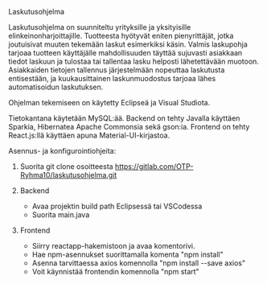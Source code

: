Laskutusohjelma

Laskutusohjelma on suunniteltu yrityksille ja yksityisille elinkeinonharjoittajille. Tuotteesta hyötyvät
eniten pienyrittäjät, jotka joutuisivat muuten tekemään laskut esimerkiksi käsin. Valmis laskupohja
tarjoaa tuotteen käyttäjälle mahdollisuuden täyttää sujuvasti asiakkaan tiedot laskuun ja tulostaa tai
tallentaa lasku helposti lähetettävään muotoon. Asiakkaiden tietojen tallennus järjestelmään
nopeuttaa laskutusta entisestään, ja kuukausittainen laskunmuodostus tarjoaa lähes
automatisoidun laskutuksen.

Ohjelman tekemiseen on käytetty Eclipseä ja Visual Studiota. 

Tietokantana käytetään MySQL:ää.
Backend on tehty Javalla käyttäen Sparkia, Hibernatea Apache Commonsia sekä gson:ia.
Frontend on tehty React.js:llä käyttäen apuna Material-UI-kirjastoa.

Asennus- ja konfigurointiohjeita:

1) Suorita git clone osoitteesta https://gitlab.com/OTP-Ryhma10/laskutusohjelma.git

2) Backend
	- Avaa projektin build path Eclipsessä tai VSCodessa
	- Suorita main.java

3) Frontend
	- Siirry reactapp-hakemistoon ja avaa komentorivi. 
	- Hae npm-asennukset suorittamalla komenta "npm install"
	- Asenna tarvittaessa axios komennolla "npm install --save axios"
	- Voit käynnistää frontendin komennolla "npm start"